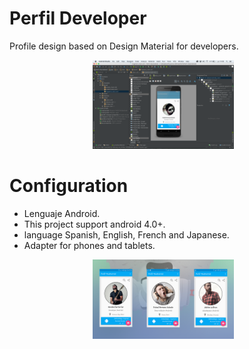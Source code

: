 Perfil Developer
================

Profile design based on Design Material for developers.

<div align="center">
        <img width="45%" src="screenShots/ide.png" alt="About screen" title="About screen"</img>
        <img height="0" width="8px">
</div>

Configuration
================

- Lenguaje Android.
- This project support android 4.0+.
- language Spanish, English, French and Japanese.
- Adapter for phones and tablets.

<div align="center">
        <img width="45%" src="screenShots/fondo_perfil.png" alt="About screen" title="About screen"</img>
        <img height="0" width="8px">
</div>

